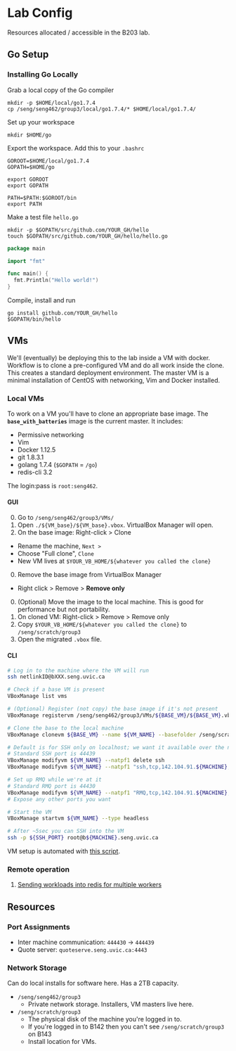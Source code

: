 Lab Config
=====
Resources allocated / accessible in the B203 lab.

## Go Setup

### Installing Go Locally
Grab a local copy of the Go compiler
```shell
mkdir -p $HOME/local/go1.7.4
cp /seng/seng462/group3/local/go1.7.4/* $HOME/local/go1.7.4/
```

Set up your workspace
```shell
mkdir $HOME/go
```

Export the workspace. Add this to your `.bashrc`
```shell
GOROOT=$HOME/local/go1.7.4
GOPATH=$HOME/go

export GOROOT
export GOPATH

PATH=$PATH:$GOROOT/bin
export PATH
```

Make a test file `hello.go`
```shell
mkdir -p $GOPATH/src/github.com/YOUR_GH/hello
touch $GOPATH/src/github.com/YOUR_GH/hello/hello.go
```
```go
package main

import "fmt"

func main() {
  fmt.Println("Hello world!")
}
```

Compile, install and run
```shell
go install github.com/YOUR_GH/hello
$GOPATH/bin/hello
```

## VMs
We'll (eventually) be deploying this to the lab inside a VM with docker. Workflow is to clone a pre-configured VM and do all work inside the clone. This creates a standard deployment environment. The master VM is a minimal installation of CentOS with networking, Vim and Docker installed.

### Local VMs
To work on a VM you'll have to clone an appropriate base image. The **`base_with_batteries`** image is the current master. It includes:
- Permissive networking
- Vim
- Docker 1.12.5
- git 1.8.3.1
- golang 1.7.4 (`$GOPATH` = `/go`)
- redis-cli 3.2

The login:pass is `root:seng462`.

#### GUI
0. Go to `/seng/seng462/group3/VMs/`
0. Open `./${VM_base}/${VM_base}.vbox`. VirtualBox Manager will open.
0. On the base image: Right-click > Clone
  - Rename the machine, `Next >`
  - Choose "Full clone", `Clone`
  - New VM lives at `$YOUR_VB_HOME/${whatever you called the clone}`
0. Remove the base image from VirtualBox Manager
  - Right click > Remove > **Remove only**
0. (Optional) Move the image to the local machine. This is good for performance but not portability.
  1. On cloned VM: Right-click > Remove > Remove only
  1. Copy `$YOUR_VB_HOME/${whatever you called the clone}` to `/seng/scratch/group3`
  1. Open the migrated `.vbox` file.

#### CLI
```sh
# Log in to the machine where the VM will run
ssh netlinkID@bXXX.seng.uvic.ca

# Check if a base VM is present
VBoxManage list vms

# (Optional) Register (not copy) the base image if it's not present
VBoxManage registervm /seng/seng462/group3/VMs/${BASE_VM}/${BASE_VM}.vbox

# Clone the base to the local machine
VBoxManage clonevm ${BASE_VM} --name ${VM_NAME} --basefolder /seng/scratch/group3 --register

# Default is for SSH only on localhost; we want it available over the network
# Standard SSH port is 44439
VBoxManage modifyvm ${VM_NAME} --natpf1 delete ssh
VBoxManage modifyvm ${VM_NAME} --natpf1 "ssh,tcp,142.104.91.${MACHINE},${SSH_PORT},,22"

# Set up RMQ while we're at it
# Standard RMQ port is 44430
VBoxManage modifyvm ${VM_NAME} --natpf1 "RMQ,tcp,142.104.91.${MACHINE},${RMQ_PORT},,${RMQ_PORT}"
# Expose any other ports you want

# Start the VM
VBoxManage startvm ${VM_NAME} --type headless

# After ~5sec you can SSH into the VM
ssh -p ${SSH_PORT} root@b${MACHINE}.seng.uvic.ca
```

VM setup is automated with [this script][gist-vm-setup].

### Remote operation
1. [Sending workloads into redis for multiple workers][gist-redis-loader]

## Resources

### Port Assignments
- Inter machine communication: `444430` -> `444439`
- Quote server: `quoteserve.seng.uvic.ca:4443`

### Network Storage
Can do local installs for software here. Has a 2TB capacity.
- `/seng/seng462/group3`
  - Private network storage. Installers, VM masters live here.
- `/seng/scratch/group3`
  - The physical disk of the machine you're logged in to.
  - If you're logged in to B142 then you can't see `/seng/scratch/group3` on B143
  - Install location for VMs.

[gist-vm-setup]: https://gist.github.com/trstephen/3705f3b99c43c2df58ab0e646c86019c
[gist-redis-loader]: https://gist.github.com/trstephen/77f3d7ae6a6d41e1839b0e33f9fefb32
